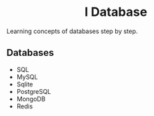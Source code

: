 <h1 align="center">
I Database
</h1>

Learning concepts of databases step by step.

## Databases
- SQL
- MySQL
- Sqlite
- PostgreSQL
- MongoDB
- Redis
